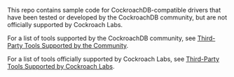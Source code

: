 This repo contains sample code for CockroachDB-compatible drivers that have been tested or developed by the CockroachDB community, but are not officially supported by Cockroach Labs.

For a list of tools supported by the CockroachDB community, see [Third-Party Tools Supported by the Community](https://www.cockroachlabs.com/docs/stable/community-tooling.html).

For a list of tools officially supported by Cockroach Labs, see [Third-Party Tools Supported by Cockroach Labs](https://www.cockroachlabs.com/docs/stable/third-party-database-tools.html).
